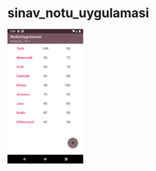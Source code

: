 # sinav_notu_uygulamasi
<img src="https://github.com/tugcenurdaglar/sinav_notu_uygulamasi/blob/master/sinavnotu.gif" width="170px">
